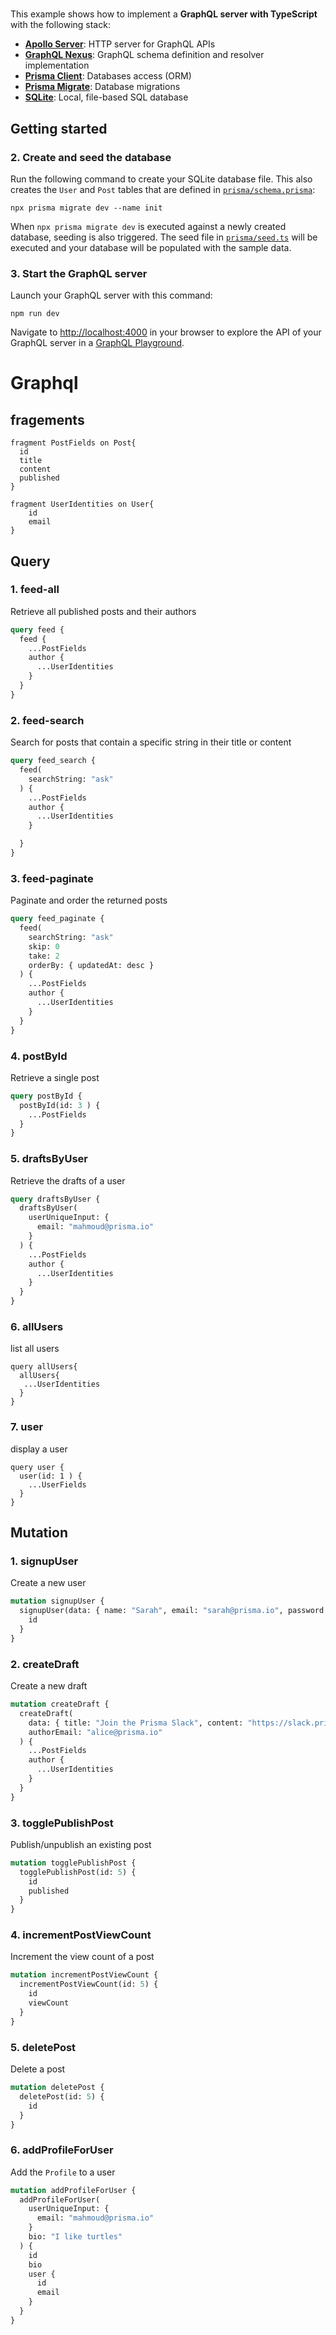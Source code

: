 # 

This example shows how to implement a **GraphQL server with TypeScript** with the following stack:

- [**Apollo Server**](https://github.com/apollographql/apollo-server): HTTP server for GraphQL APIs   
- [**GraphQL Nexus**](https://nexusjs.org/docs/): GraphQL schema definition and resolver implementation 
- [**Prisma Client**](https://www.prisma.io/docs/concepts/components/prisma-client): Databases access (ORM)                  
- [**Prisma Migrate**](https://www.prisma.io/docs/concepts/components/prisma-migrate): Database migrations               
- [**SQLite**](https://www.sqlite.org/index.html): Local, file-based SQL database

## Getting started

### 2. Create and seed the database

Run the following command to create your SQLite database file. This also creates the `User` and `Post` tables that are defined in [`prisma/schema.prisma`](./prisma/schema.prisma):

```
npx prisma migrate dev --name init
```

When `npx prisma migrate dev` is executed against a newly created database, seeding is also triggered. The seed file in [`prisma/seed.ts`](./prisma/seed.ts) will be executed and your database will be populated with the sample data.


### 3. Start the GraphQL server

Launch your GraphQL server with this command:

```
npm run dev
```

Navigate to [http://localhost:4000](http://localhost:4000) in your browser to explore the API of your GraphQL server in a [GraphQL Playground](https://github.com/prisma/graphql-playground).

# Graphql

## fragements

```
fragment PostFields on Post{
  id
  title
  content
  published
}

fragment UserIdentities on User{
    id
    email
}
```

## Query

### 1. feed-all

Retrieve all published posts and their authors

```graphql
query feed {
  feed {
    ...PostFields
    author {
      ...UserIdentities
    }
  }
}
```

### 2. feed-search

Search for posts that contain a specific string in their title or content

```graphql
query feed_search {
  feed(
    searchString: "ask"
  ) {
    ...PostFields
    author {
      ...UserIdentities
    }

  }
}
```

### 3. feed-paginate

Paginate and order the returned posts

```graphql
query feed_paginate {
  feed(
    searchString: "ask"
    skip: 0
    take: 2
    orderBy: { updatedAt: desc }
  ) {
    ...PostFields
    author {
      ...UserIdentities
    }
  }
}
```

### 4. postById

Retrieve a single post

```graphql
query postById {
  postById(id: 3 ) {
    ...PostFields
  }
}
```

### 5. draftsByUser

Retrieve the drafts of a user

```graphql
query draftsByUser {
  draftsByUser(
    userUniqueInput: {
      email: "mahmoud@prisma.io"
    }
  ) {
    ...PostFields
    author {
      ...UserIdentities
    }
  }
}
```

### 6. allUsers

list all users

```
query allUsers{
  allUsers{
   ...UserIdentities
  }
}
```

### 7. user

display a user

```
query user {
  user(id: 1 ) {
    ...UserFields
  }
}
```



## Mutation

### 1. signupUser

Create a new user

```graphql
mutation signupUser {
  signupUser(data: { name: "Sarah", email: "sarah@prisma.io", password: "" }) {
    id
  }
}
```

### 2. createDraft

Create a new draft

```graphql
mutation createDraft {
  createDraft(
    data: { title: "Join the Prisma Slack", content: "https://slack.prisma.io" }
    authorEmail: "alice@prisma.io"
  ) {
    ...PostFields
    author {
      ...UserIdentities
    }
  }
}
```

### 3. togglePublishPost

Publish/unpublish an existing post

```graphql
mutation togglePublishPost {
  togglePublishPost(id: 5) {
    id
    published
  }
}
```

### 4. incrementPostViewCount

Increment the view count of a post

```graphql
mutation incrementPostViewCount {
  incrementPostViewCount(id: 5) {
    id
    viewCount
  }
}
```

### 5. deletePost

Delete a post

```graphql
mutation deletePost {
  deletePost(id: 5) {
    id
  }
}
```

### 6. addProfileForUser

 Add the `Profile` to a user

```graphql
mutation addProfileForUser {
  addProfileForUser(
    userUniqueInput: {
      email: "mahmoud@prisma.io"
    }
    bio: "I like turtles"
  ) {
    id
    bio
    user {
      id
      email
    }
  }
}
```

